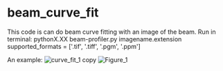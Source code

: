 # beam_curve_fit
This code is can do beam curve fitting with an image of the beam. 
Run in terminal: pythonX.XX beam-profiler.py imagename.extension
supported_formats = ['.tif', '.tiff', '.pgm', '.ppm']

An example:
![curve_fit_1 copy](https://user-images.githubusercontent.com/56214423/233503579-7f7563ee-3dd4-4cbf-bbb3-d55d5f68c253.jpg)
![Figure_1](https://user-images.githubusercontent.com/56214423/233503605-e3978eb2-1e4e-484b-9f3e-afbe243cff04.png)
